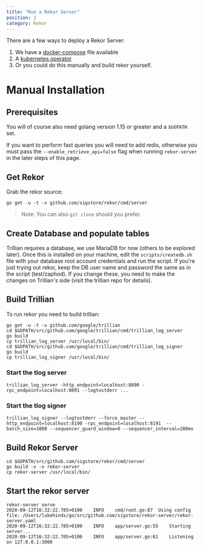 ```yaml
---
title: "Run a Rekor Server"
position: 2
category: Rekor
---
```

There are a few ways to deploy a Rekor Server:

 1. We have a [docker-compose](https://github.com/sigstore/rekor/blob/main/docker-compose.yml) file available
 2. A [kubernetes operator](https://github.com/sigstore/rekor-operator)
 3. Or you could do this manually and build rekor yourself.

# Manual Installation

## Prerequisites

You will of course also need golang version 1.15 or greater and a `$GOPATH` set.

If you want to perform fast queries you will need to add redis, otherwise you must pass the `--enable_retrieve_api=false`
flag when running `rekor-server` in the later steps of this page.

## Get Rekor

Grab the rekor source:

`go get -u -t -v github.com/sigstore/rekor/cmd/server`

> Note: You can also `git clone` should you prefer.

## Create Database and populate tables

Trillian requires a database, we use MariaDB for now (others to be explored later). Once this
is installed on your machine, edit the `scripts/createdb.sh` file with your database root account credentials and run the
script. If you're just trying out rekor, keep the DB user name and password the same as in the script (test/zaphod). If
you change these, you need to make the changes on Trillian's side (visit the trillian repo for details).

## Build Trillian

To run rekor you need to build trillian:

```
go get -u -t -v github.com/google/trillian
cd $GOPATH/src/github.com/google/trillian/cmd/trillian_log_server
go build
cp trillian_log_server /usr/local/bin/
cd $GOPATH/src/github.com/google/trillian/cmd/trillian_log_signer
go build
cp trillian_log_signer /usr/local/bin/
```

### Start the tlog server

```
trillian_log_server -http_endpoint=localhost:8090 -rpc_endpoint=localhost:8091 --logtostderr ...
```

### Start the tlog signer

```
trillian_log_signer --logtostderr --force_master --http_endpoint=localhost:8190 -rpc_endpoint=localhost:8191  --batch_size=1000 --sequencer_guard_window=0 --sequencer_interval=200ms
```

## Build Rekor Server

```
cd $GOPATH/src/github.com/sigstore/rekor/cmd/server
go build -v -o rekor-server
cp rekor-server /usr/local/bin/
```

## Start the rekor server

```
rekor-server serve
2020-09-12T16:32:22.705+0100	INFO	cmd/root.go:87	Using config file: /Users/lukehinds/go/src/github.com/sigstore/rekor-server/rekor-server.yaml
2020-09-12T16:32:22.705+0100	INFO	app/server.go:55	Starting server...
2020-09-12T16:32:22.705+0100	INFO	app/server.go:61	Listening on 127.0.0.1:3000
```
